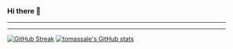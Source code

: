 ### Hi there 👋
---


---
[![GitHub Streak](https://streak-stats.demolab.com/?user=tomassale)](https://git.io/streak-stats)
[![tomassale's GitHub stats](https://github-readme-stats.vercel.app/api?username=tomassale)](https://github.com/anuraghazra/github-readme-stats)
